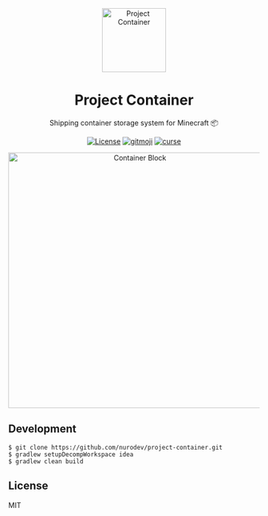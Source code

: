 <div align="center">

<a href="https://minecraft.curseforge.com/projects/Project-Container">
    <img alt="Project Container" width="128px" src="https://github.com/NuroDev/project-container/blob/master/src/main/resources/assets/projectcontainer/icon.png?raw=true" />
</a>

<h1> Project Container </h1>
<p> Shipping container storage system for Minecraft 📦 </p>

[![License](https://img.shields.io/badge/license-mit-blue.svg?longCache=true&style=for-the-badge)](http://www.gnu.org/licenses/) [![gitmoji](https://img.shields.io/badge/gitmoji-%20%F0%9F%98%9C%20%F0%9F%98%8D-FFDD67.svg?longCache=true&style=for-the-badge)](https://gitmoji.carloscuesta.me/) [![curse](https://img.shields.io/badge/curse-download-f26122.svg?longCache=true&style=for-the-badge)](https://minecraft.curseforge.com/projects/Project-Container)

<img alt='Container Block' width="512px" src="https://github.com/NuroDev/project-container/blob/master/screenshot.png?raw=true" />

</div>

## Development

```
$ git clone https://github.com/nurodev/project-container.git
$ gradlew setupDecompWorkspace idea
$ gradlew clean build
```

## License

MIT